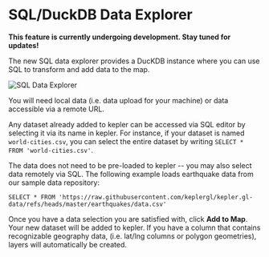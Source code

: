 # SQL/DuckDB Data Explorer

**This feature is currently undergoing development. Stay tuned for updates!**

The new SQL data explorer provides a DucKDB instance where you can use SQL to transform and add data to the map.

![SQL Data Explorer](https://4sq-studio-public.s3.us-west-2.amazonaws.com/statics/keplergl/images/kepler-duck-db.png 'SQL Data Explorer')

You will need local data (i.e. data upload for your machine) or data accessible via a remote URL.

Any dataset already added to kepler can be accessed via SQL editor by selecting it via its name in kepler. For instance, if your dataset is named `world-cities.csv`, you can select the entire dataset by writing `SELECT * FROM 'world-cities.csv'`.

The data does not need to be pre-loaded to kepler -- you may also select data remotely via SQL. The following example loads earthquake data from our sample data repository:

```
SELECT * FROM 'https://raw.githubusercontent.com/keplergl/kepler.gl-data/refs/heads/master/earthquakes/data.csv'
```

Once you have a data selection you are satisfied with, click **Add to Map**. Your new dataset will be added to kepler. If you have a column that contains recognizable geography data, (i.e. lat/lng columns or polygon geometries), layers will automatically be created.
